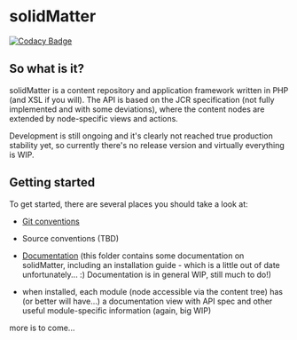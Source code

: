 
# solidMatter

[![Codacy Badge](https://api.codacy.com/project/badge/Grade/4fa264358538412bb04c23e6a7bd15c3)](https://www.codacy.com/app/hthiery/solidmatter?utm_source=github.com&amp;utm_medium=referral&amp;utm_content=solidmatter/solidmatter&amp;utm_campaign=Badge_Grade)

## So what is it?

solidMatter is a content repository and application framework written in PHP (and XSL if you will). The API is based on the JCR specification (not fully implemented and with some deviations), where the content nodes are extended by node-specific views and actions.

Development is still ongoing and it's clearly not reached true production stability yet, so currently there's no release version and virtually everything is WIP.

## Getting started

To get started, there are several places you should take a look at:

- [Git conventions](/documentation/git.md)

- Source conventions (TBD)

- [Documentation](/documentation) (this folder contains some documentation on solidMatter, including an installation guide - which is a little out of date unfortunately... :) Documentation is in general WIP, still much to do!)
  
- when installed, each module (node accessible via the content tree) has (or better will have...) a documentation view with API spec and other useful  module-specific information (again, big WIP)
  
more is to come...
